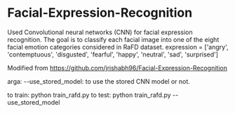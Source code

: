 # Facial-Expression-Recognition
Used Convolutional neural networks (CNN) for facial expression recognition. 
The goal is to classify each facial image into one of the eight facial emotion categories considered in RaFD dataset.
expression = ['angry', 'contemptuous', 'disgusted', 'fearful', 'happy', 'neutral', 'sad', 'surprised']

Modified from https://github.com/jrishabh96/Facial-Expression-Recognition

arga: --use_stored_model: to use the stored CNN model or not.

to train: python train_rafd.py
to test: python train_rafd.py --use_stored_model

